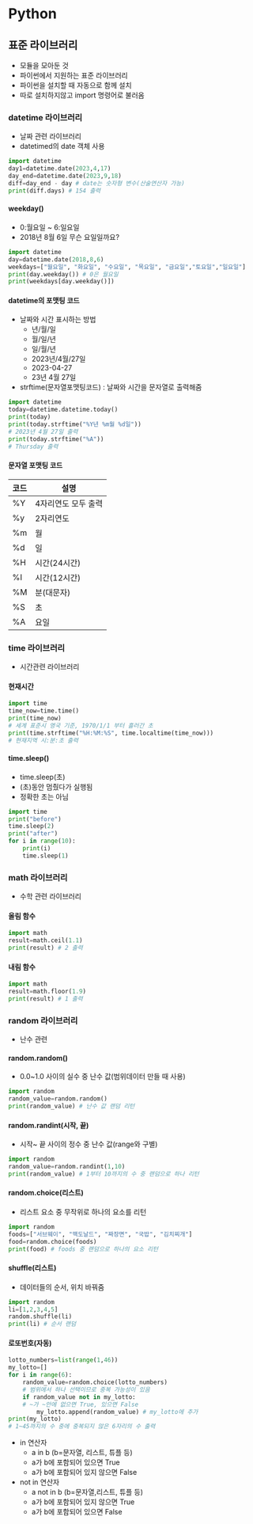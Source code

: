 # Python
## 표준 라이브러리
- 모듈을 모아둔 것
- 파이썬에서 지원하는 표준 라이브러리
- 파이썬을 설치할 때 자동으로 함께 설치
- 따로 설치하지않고 import 명령어로 불러옴

### datetime 라이브러리
- 날짜 관련 라이브러리
- datetimed의 date 객체 사용

```python
import datetime
day1=datetime.date(2023,4,17)
day_end=datetime.date(2023,9,18)
diff=day_end - day # date는 숫자형 변수(산술연산자 가능)
print(diff.days) # 154 출력
```
#### weekday()
- 0:월요일 ~ 6:일요일
- 2018년 8월 6일 무슨 요일일까요?
```python
import datetime
day=datetime.date(2018,8,6)
weekdays=["월요일", "화요일", "수요일", "목요일", "금요일","토요일","일요일"]
print(day.weekday()) # 0은 월요일
print(weekdays[day.weekday()])
```
#### datetime의 포맷팅 코드
- 날짜와 시간 표시하는 방법
  - 년/월/일
  - 월/일/년
  - 일/월/년
  - 2023년/4월/27일
  - 2023-04-27
  - 23년 4월 27일
- strftime(문자열포맷팅코드) : 날짜와 시간을 문자열로 출력해줌
```python
import datetime
today=datetime.datetime.today()
print(today)
print(today.strftime("%Y년 %m월 %d일"))
# 2023년 4월 27일 출력
print(today.strftime("%A"))
# Thursday 출력
```

#### 문자열 포맷팅 코드  

코드|설명
----|-----
%Y|4자리연도 모두 출력
%y|2자리연도
%m|월
%d|일
%H|시간(24시간)
%I|시간(12시간)
%M|분(대문자)
%S|초
%A|요일

### time 라이브러리
- 시간관련 라이브러리
#### 현재시간
```python
import time
time_now=time.time()
print(time_now)
# 세계 표준시 영국 기준, 1970/1/1 부터 흘러간 초
print(time.strftime("%H:%M:%S", time.localtime(time_now)))
# 현재지역 시:분:초 출력
```
#### time.sleep()
- time.sleep(초)
- (초)동안 멈췄다가 실행됨
- 정확한 초는 아님

```python
import time
print("before")
time.sleep(2)
print("after")
for i in range(10):
    print(i)
    time.sleep(1)
```

### math 라이브러리
- 수학 관련 라이브러리
#### 올림 함수
```python
import math
result=math.ceil(1.1)
print(result) # 2 출력
```
#### 내림 함수
```python
import math
result=math.floor(1.9)
print(result) # 1 출력
```

### random 라이브러리
- 난수 관련

#### random.random()
- 0.0~1.0 사이의 실수 중 난수 값(범위데이터 만들 때 사용)
```python
import random
random_value=random.random()
print(random_value) # 난수 값 랜덤 리턴
```

#### random.randint(시작, 끝)
- 시작~ 끝 사이의 정수 중 난수 값(range와 구별)
```python
import random
random_value=random.randint(1,10) 
print(random_value) # 1부터 10까지의 수 중 랜덤으로 하나 리턴
```

#### random.choice(리스트)
- 리스트 요소 중 무작위로 하나의 요소를 리턴
```python
import random
foods=["서브웨이", "맥도날드", "짜장면", "국밥", "김치찌개"]
food=random.choice(foods)
print(food) # foods 중 랜덤으로 하나의 요소 리턴
```

#### shuffle(리스트)
- 데이터들의 순서, 위치 바꿔줌
```python
import random
li=[1,2,3,4,5]
random.shuffle(li)
print(li) # 순서 랜덤
```

#### 로또번호(자동)
```python
lotto_numbers=list(range(1,46))
my_lotto=[]
for i in range(6):
    random_value=random.choice(lotto_numbers)
    # 범위에서 하나 선택이므로 중복 가능성이 있음
    if random_value not in my_lotto:
    # ~가 ~안에 없으면 True, 있으면 False
        my_lotto.append(random_value) # my_lotto에 추가
print(my_lotto)
# 1~45까지의 수 중에 중복되지 않은 6자리의 수 출력
```
- in 연산자
  - a in b (b=문자열, 리스트, 튜플 등)
  - a가 b에 포함되어 있으면 True
  - a가 b에 포함되어 있지 않으면 False
- not in 연산자
  - a not in b (b=문자열,리스트, 튜플 등)
  - a가 b에 포함되어 있지 않으면 True
  - a가 b에 포함되어 있으면 False